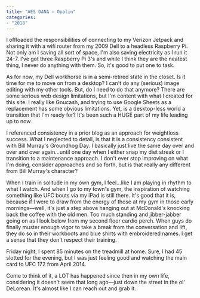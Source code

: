 ```yaml
---
title: "AES DANA — Opalin"
categories:
- "2018"
---
```


I offloaded the responsibilities of connecting to my Verizon Jetpack and sharing it with a wifi router from my 2009 Dell to a headless Raspberry Pi.  Not only am I saving all sort of space, I'm also saving electricity as I run it 24-7.  I've got three Raspberry Pi 3's and while I think they are the neatest thing, I never do anything with them.  So, it's good to put one to task.

As for now, my Dell workhorse is in a semi-retired state in the closet.  Is it time for me to move on from a desktop?  I can't do any (serious) image editing with my other tools.  But, do I need to do that anymore? There are some serious web design limitations, but I'm content with what I created for this site. I really like Gnucash, and trying to use Google Sheets as a replacement has some obvious limitations.  Yet, is a desktop-less world a transition that I'm ready for?  It's been such a HUGE part of my life leading up to now.

I referenced consistency in a prior blog as an approach for weightloss success.  What I neglected to detail, is that it is a consistency consistent with Bill Murray's Groundhog Day.  I basically just live the same day over and over and over again...until one day when I either snap my diet streak or I transition to a maintenance approach.  I don't ever stop improving on what I'm doing, consider approaches and so forth, but is that really any different from Bill Murray's character?

When I train in solitude in my own gym, I feel...like I am playing in rhythm to what I watch.  And when I go to my town's gym, the inspiration of watching something like UFC bouts via my iPad is still there.  It's good that it is, because if I were to draw from the energy of those at my gym in those early mornings—well, it's just a step above hanging out at McDonald's knocking back the coffee with the old men.  Too much standing and jibber-jabber going on as I look below from my second floor cardio perch.  When guys do finally muster enough vigor to take a break from the conversation and lift, they do so in their workboots and blue shirts with embroidered names.  I get a sense that they don't respect their training.

Friday night, I spent 85 minutes on the treadmill at home.  Sure, I had 45 slotted for the evening, but I was just feeling good and watching the main card to UFC 172 from April 2014.

Come to think of it, a LOT has happened since then in my own life, considering it doesn't seem that long ago—just down the street in the ol' DeLorean.  It's almost like I can reach out and grab it.